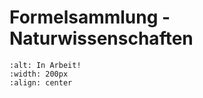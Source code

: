 # Formelsammlung - Naturwissenschaften

```{image} /media/icon/in-arbeit.svg
:alt: In Arbeit!
:width: 200px
:align: center
```

